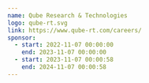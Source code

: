 ```yaml
---
name: Qube Research & Technologies
logo: qube-rt.svg
link: https://www.qube-rt.com/careers/
sponsor:
  - start: 2022-11-07 00:00:00
    end: 2023-11-07 00:00:00
  - start: 2023-11-07 00:00:58
    end: 2024-11-07 00:00:58
---
```

